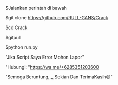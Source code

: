 $Jalankan perintah di bawah

$git clone https://github.com/RULL-GANS/Crack 

$cd Crack

$gitpull

$python run.py

"Jika Script Saya Error Mohon Lapor"

"Hubungi:
"https://wa.me/+6285351203600

"Semoga Beruntung,,,,,Sekian Dan TerimaKasih😊"
